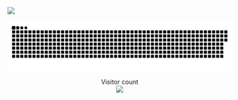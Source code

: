 ![](https://giphy.com/clips/erichamlet-developers-ballmer-gtm6yZur9eRFoo1UvO)

<a href=#><img src="contributions.svg"></a>

<p align="center"> 
  Visitor count<br>
  <img src="https://profile-counter.glitch.me/DANI2999/count.svg" />
</p>
